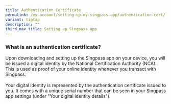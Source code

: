 ```yaml
---
title: Authentication Certificate
permalink: /my-account/setting-up-my-singpass-app/authentication-cert/
variant: tiptap
description: ""
third_nav_title: Setting up Singpass app
---
```

<h3>What is an authentication certificate?</h3>
<p>Upon downloading and setting up the Singpass app on your device, you will
be issued a digital identity by the National Certification Authority (NCA).
This is used as proof of your online identity whenever you transact with
Singpass.
<br>
<br>Your digital identity is represented by the authentication certificate
issued to you. It comes with a unique serial number that can be seen in
your Singpass app settings (under "Your digital identity details").</p>